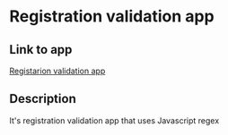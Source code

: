 # Registration validation app

## Link to app

[Registarion validation app](https://soiloui.github.io/Registration-app/)

## Description

It's registration validation app that uses Javascript regex
